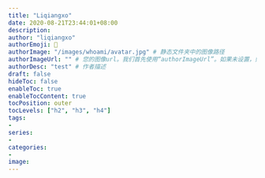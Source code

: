 ```yaml
---
title: "Liqiangxo"
date: 2020-08-21T23:44:01+08:00
description:
author: "liqiangxo"
authorEmoji: 🤖
authorImage: "/images/whoami/avatar.jpg" # 静态文件夹中的图像路径
authorImageUrl: "" # 您的图像url。我们首先使用“authorImageUrl”。如果未设置，则使用“authorImage”。
authorDesc: "test" # 作者描述
draft: false
hideToc: false
enableToc: true
enableTocContent: true
tocPosition: outer
tocLevels: ["h2", "h3", "h4"]
tags:
-
series:
-
categories:
-
image:
---
```

